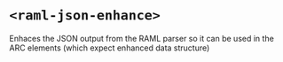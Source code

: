 # `<raml-json-enhance>`

Enhaces the JSON output from the RAML parser so it can be used in the ARC elements (which expect enhanced data structure)
